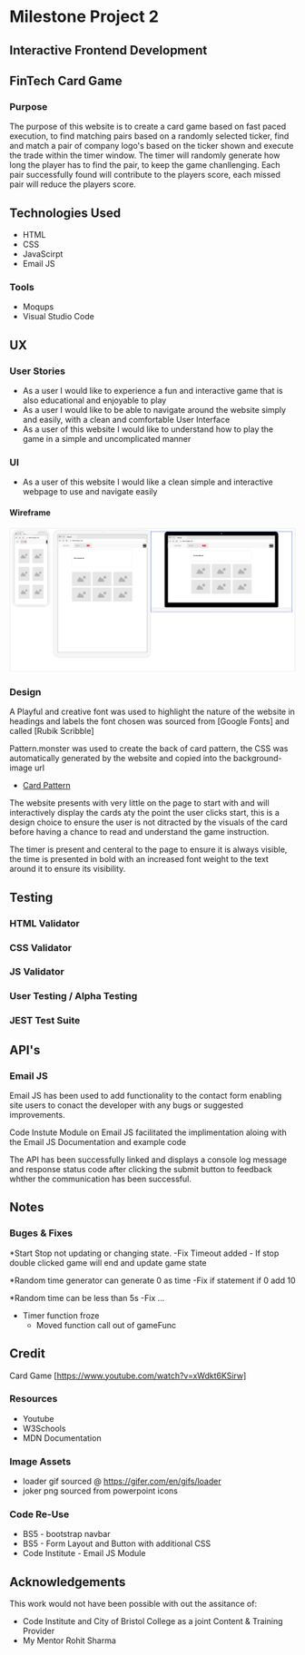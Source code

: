 # Milestone Project 2
## Interactive Frontend Development
## FinTech Card Game

### Purpose
The purpose of this website is to create a card game based on fast paced execution, to find matching pairs based on a randomly selected ticker, find and match a pair of company logo's based on the ticker shown and execute the trade within the timer window. The timer will randomly generate how long the player has to find the pair, to keep the game chanllenging. Each pair successfully found will contribute to the players score, each missed pair will reduce the players score. 

## Technologies Used

* HTML
* CSS
* JavaScirpt
* Email JS

### Tools 
* Moqups
* Visual Studio Code

## UX

### User Stories

* As a user I would like to experience a fun and interactive game that is also educational and enjoyable to play
* As a user I would like to be able to navigate around the website simply and easily, with a clean and comfortable User Interface
* As a user of this website I would like to understand how to play the game in a simple and uncomplicated manner

### UI

* As a user of this website I would like a clean simple and interactive webpage to use and navigate easily


#### Wireframe
![Wireframe Using Mockup](/assets/images/Wireframe-moqups.png)

### Design

A Playful and creative font was used to highlight the nature of the website in headings and labels the font chosen was
 sourced from [Google Fonts] and called [Rubik Scribble]

 Pattern.monster was used to create the back of card pattern, the CSS was automatically generated by the website and copied into the background-image url
 * [Card Pattern](https://pattern.monster/squares-and-diamonds/)

The website presents with very little on the page to start with and will interactively display the cards aty the point the user clicks start, this is a design choice to ensure the user is not ditracted by the visuals of the card before having a chance to read and understand the game instruction.

The timer is present and centeral to the page to ensure it is always visible, the time is presented in bold with an increased font weight to the text around it to ensure its visibility.

## Testing

### HTML Validator

### CSS Validator

### JS Validator

### User Testing / Alpha Testing

### JEST Test Suite



## API's

### Email JS
Email JS has been used to add functionality to the contact form enabling site users to conact the developer with any bugs or suggested improvements.

Code Instute Module on Email JS facilitated the implimentation aloing with the Email JS Documentation and example code

The API has been successfully linked and displays a console log message and  response status code after clicking the submit button to feedback whther the communication has been successful.

## Notes

### Buges & Fixes
*Start Stop not updating or changing state.
-Fix Timeout added - If stop double clicked game will end and update game state

*Random time generator can generate 0 as time
-Fix if statement if 0 add 10

*Random time can be less than 5s
-Fix ...

* Timer function froze
  - Moved function call out of gameFunc

## Credit

Card Game [https://www.youtube.com/watch?v=xWdkt6KSirw]

### Resources
* Youtube
* W3Schools
* MDN Documentation

### Image Assets
* loader gif sourced @ https://gifer.com/en/gifs/loader
* joker png sourced from powerpoint icons

### Code Re-Use
* BS5 - bootstrap navbar
* BS5 - Form Layout and Button with additional CSS
* Code Institute - Email JS Module

## Acknowledgements
This work would not have been possible with out the assitance of:
* Code Institute and City of Bristol College as a joint Content & Training Provider
* My Mentor Rohit Sharma
